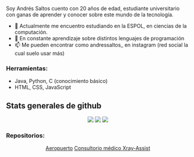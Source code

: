 Soy Andrés Saltos cuento con 20 años de edad, estudiante universitario con ganas de aprender y conocer sobre este mundo de la tecnología.
- 🔭 Actualmente me encuentro estudiando en la ESPOL, en ciencias de la computación.
- 🌱 En constante aprendizaje sobre distintos lenguajes de programación
- 📫 Me pueden encontrar como andressaltos_ en instagram (red social la cual suelo usar más)
  
<h3> Herramientas: </h3>
<p align = "center">
<ul>
  <li>Java, Python, C (conocimiento básico)</li>
  <li>HTML, CSS, JavaScript</li>
</ul>
  
</p>  
<h2>Stats generales de github </h2>  
<p align = "center">
  <img src = "https://github-readme-stats.vercel.app/api?username=isaltosf&theme=tokyonight&show_icons=true&hide_border=false&count_private=true"/>
  <img src = "https://github-readme-streak-stats.herokuapp.com/?user=isaltosf&theme=tokyonight&hide_border=false"/>
  <img src = "https://github-readme-stats.vercel.app/api/top-langs/?username=isaltosf&theme=tokyonight&show_icons=true&hide_border=false&layout=compact"/> 
</p>

<h3>Repositorios: </h3>
<p align="center">
  <a href="https://github.com/jeydnava/Proyecto_ED_P1_Grupo07">Aeropuerto</a>
  <a href="https://github.com/isaltosf/POO-P3-G03">Consultorio médico
  </a>
  <a href="https://github.com/LockHurb/Bones-Bytes">Xray-Assist
  </a>
</p>

